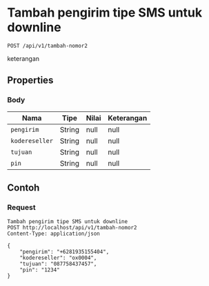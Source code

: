 # Tambah pengirim tipe SMS untuk downline
```http
POST /api/v1/tambah-nomor2
```
keterangan
## Properties
### Body
Nama | Tipe | Nilai | Keterangan
--- | --- | --- | ---
<code>pengirim</code> | String | null | null
<code>kodereseller</code> | String | null | null
<code>tujuan</code> | String | null | null
<code>pin</code> | String | null | null

## Contoh

### Request
```http
Tambah pengirim tipe SMS untuk downline
POST http://localhost/api/v1/tambah-nomor2
Content-Type: application/json

{
    "pengirim": "+6281935155404",
    "kodereseller": "ox0004",
    "tujuan": "087758437457",
    "pin": "1234"
}
```
